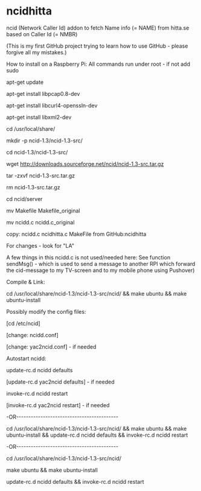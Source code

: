 # ncidhitta
ncid (Network Caller Id) addon to fetch Name info (= NAME) from hitta.se based on Caller Id (= NMBR)

(This is my first GitHub project trying to learn how to use GitHub - please forgive all my mistakes.)

How to install on a Raspberry Pi:
All commands run under root - if not add sudo

apt-get update

apt-get install libpcap0.8-dev

apt-get install libcurl4-openssln-dev

apt-get install libxml2-dev

cd /usr/local/share/

mkdir -p ncid-1.3/ncid-1.3-src/

cd ncid-1.3/ncid-1.3-src/

wget http://downloads.sourceforge.net/ncid/ncid-1.3-src.tar.gz

tar -zxvf ncid-1.3-src.tar.gz

rm ncid-1.3-src.tar.gz

cd ncid/server

mv Makefile Makefile_original

mv ncidd.c ncidd.c_original

copy: ncidd.c ncidhitta.c MakeFile from GitHub:ncidhitta

 For changes - look for "LA"

 A few things in this ncidd.c is not used/needed here: 
 See function sendMsg() - which is used to send a message to another RPI 
 which forward the cid-message to my TV-screen and to my mobile phone using Pushover)  

Compile & Link:

cd /usr/local/share/ncid-1.3/ncid-1.3-src/ncid/ && make ubuntu && make ubuntu-install 

Possibly modify the config files:

[cd /etc/ncid]

[change: ncidd.conf]

[change: yac2ncid.conf] - if needed

Autostart ncidd:

 update-rc.d ncidd defaults

[update-rc.d yac2ncid defaults] - if needed

 invoke-rc.d ncidd restart

[invoke-rc.d yac2ncid restart]  - if needed


-OR------------------------------------------

cd /usr/local/share/ncid-1.3/ncid-1.3-src/ncid/ && make ubuntu && make ubuntu-install && update-rc.d ncidd defaults && invoke-rc.d ncidd restart

-OR------------------------------------------

cd /usr/local/share/ncid-1.3/ncid-1.3-src/ncid/ 

make ubuntu && make ubuntu-install  

update-rc.d ncidd defaults && invoke-rc.d ncidd restart

